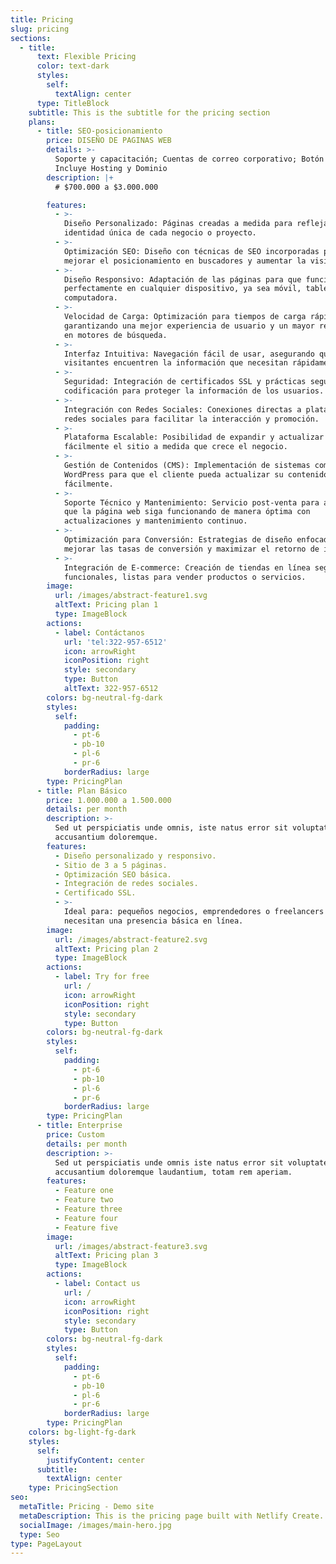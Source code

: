 ```yaml
---
title: Pricing
slug: pricing
sections:
  - title:
      text: Flexible Pricing
      color: text-dark
      styles:
        self:
          textAlign: center
      type: TitleBlock
    subtitle: This is the subtitle for the pricing section
    plans:
      - title: SEO-posicionamiento
        price: DISEÑO DE PAGINAS WEB
        details: >-
          Soporte y capacitación; Cuentas de correo corporativo; Botón WhatsApp;
          Incluye Hosting y Dominio
        description: |+
          # $700.000 a $3.000.000

        features:
          - >-
            Diseño Personalizado: Páginas creadas a medida para reflejar la
            identidad única de cada negocio o proyecto.
          - >-
            Optimización SEO: Diseño con técnicas de SEO incorporadas para
            mejorar el posicionamiento en buscadores y aumentar la visibilidad.
          - >-
            Diseño Responsivo: Adaptación de las páginas para que funcionen
            perfectamente en cualquier dispositivo, ya sea móvil, tablet o
            computadora.
          - >-
            Velocidad de Carga: Optimización para tiempos de carga rápidos,
            garantizando una mejor experiencia de usuario y un mayor rendimiento
            en motores de búsqueda.
          - >-
            Interfaz Intuitiva: Navegación fácil de usar, asegurando que los
            visitantes encuentren la información que necesitan rápidamente.
          - >-
            Seguridad: Integración de certificados SSL y prácticas seguras de
            codificación para proteger la información de los usuarios.
          - >-
            Integración con Redes Sociales: Conexiones directas a plataformas de
            redes sociales para facilitar la interacción y promoción.
          - >-
            Plataforma Escalable: Posibilidad de expandir y actualizar
            fácilmente el sitio a medida que crece el negocio.
          - >-
            Gestión de Contenidos (CMS): Implementación de sistemas como
            WordPress para que el cliente pueda actualizar su contenido
            fácilmente.
          - >-
            Soporte Técnico y Mantenimiento: Servicio post-venta para asegurar
            que la página web siga funcionando de manera óptima con
            actualizaciones y mantenimiento continuo.
          - >-
            Optimización para Conversión: Estrategias de diseño enfocadas en
            mejorar las tasas de conversión y maximizar el retorno de inversión.
          - >-
            Integración de E-commerce: Creación de tiendas en línea seguras y
            funcionales, listas para vender productos o servicios.
        image:
          url: /images/abstract-feature1.svg
          altText: Pricing plan 1
          type: ImageBlock
        actions:
          - label: Contáctanos
            url: 'tel:322-957-6512'
            icon: arrowRight
            iconPosition: right
            style: secondary
            type: Button
            altText: 322-957-6512
        colors: bg-neutral-fg-dark
        styles:
          self:
            padding:
              - pt-6
              - pb-10
              - pl-6
              - pr-6
            borderRadius: large
        type: PricingPlan
      - title: Plan Básico
        price: 1.000.000 a 1.500.000
        details: per month
        description: >-
          Sed ut perspiciatis unde omnis, iste natus error sit voluptatem
          accusantium doloremque.
        features:
          - Diseño personalizado y responsivo.
          - Sitio de 3 a 5 páginas.
          - Optimización SEO básica.
          - Integración de redes sociales.
          - Certificado SSL.
          - >-
            Ideal para: pequeños negocios, emprendedores o freelancers que
            necesitan una presencia básica en línea.
        image:
          url: /images/abstract-feature2.svg
          altText: Pricing plan 2
          type: ImageBlock
        actions:
          - label: Try for free
            url: /
            icon: arrowRight
            iconPosition: right
            style: secondary
            type: Button
        colors: bg-neutral-fg-dark
        styles:
          self:
            padding:
              - pt-6
              - pb-10
              - pl-6
              - pr-6
            borderRadius: large
        type: PricingPlan
      - title: Enterprise
        price: Custom
        details: per month
        description: >-
          Sed ut perspiciatis unde omnis iste natus error sit voluptatem
          accusantium doloremque laudantium, totam rem aperiam.
        features:
          - Feature one
          - Feature two
          - Feature three
          - Feature four
          - Feature five
        image:
          url: /images/abstract-feature3.svg
          altText: Pricing plan 3
          type: ImageBlock
        actions:
          - label: Contact us
            url: /
            icon: arrowRight
            iconPosition: right
            style: secondary
            type: Button
        colors: bg-neutral-fg-dark
        styles:
          self:
            padding:
              - pt-6
              - pb-10
              - pl-6
              - pr-6
            borderRadius: large
        type: PricingPlan
    colors: bg-light-fg-dark
    styles:
      self:
        justifyContent: center
      subtitle:
        textAlign: center
    type: PricingSection
seo:
  metaTitle: Pricing - Demo site
  metaDescription: This is the pricing page built with Netlify Create.
  socialImage: /images/main-hero.jpg
  type: Seo
type: PageLayout
---
```

